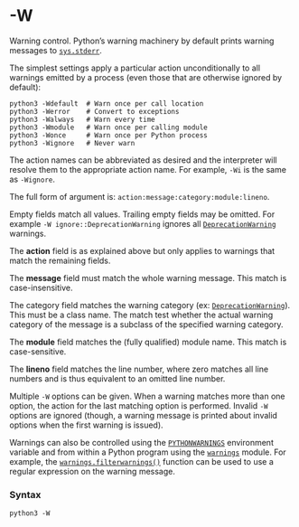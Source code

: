 # -W

Warning control. Python’s warning machinery by default prints warning messages to [`sys.stderr`](/modules/sys/stderr.md).

The simplest settings apply a particular action unconditionally to all warnings emitted by a process (even those that are otherwise ignored by default):

```shell
python3 -Wdefault  # Warn once per call location
python3 -Werror    # Convert to exceptions
python3 -Walways   # Warn every time
python3 -Wmodule   # Warn once per calling module
python3 -Wonce     # Warn once per Python process
python3 -Wignore   # Never warn
```

The action names can be abbreviated as desired and the interpreter will resolve them to the appropriate action name. For example, `-Wi` is the same as `-Wignore`.

The full form of argument is: `action:message:category:module:lineno`.

Empty fields match all values. Trailing empty fields may be omitted. For example `-W ignore::DeprecationWarning` ignores all [`DeprecationWarning`](/exceptions/DeprecationWarning.md) warnings.

The **action** field is as explained above but only applies to warnings that match the remaining fields.

The **message** field must match the whole warning message. This match is case-insensitive.

The category field matches the warning category (ex: [`DeprecationWarning`](/exceptions/DeprecationWarning.md)). This must be a class name. The match test whether the actual warning category of the message is a subclass of the specified warning category.

The **module** field matches the (fully qualified) module name. This match is case-sensitive.

The **lineno** field matches the line number, where zero matches all line numbers and is thus equivalent to an omitted line number.

Multiple `-W` options can be given. When a warning matches more than one option, the action for the last matching option is performed. Invalid `-W` options are ignored (though, a warning message is printed about invalid options when the first warning is issued).

Warnings can also be controlled using the [`PYTHONWARNINGS`](/cli/Environment/PYTHONWARNINGS.md) environment variable and from within a Python program using the [`warnings`](/modules/warnings.md) module. For example, the [`warnings.filterwarnings()`](/modules/warnings/filterwarnings.md) function can be used to use a regular expression on the warning message.

### Syntax

```shell
python3 -W
```